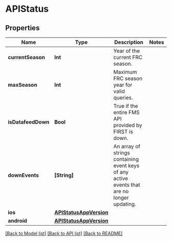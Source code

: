 # APIStatus

## Properties
Name | Type | Description | Notes
------------ | ------------- | ------------- | -------------
**currentSeason** | **Int** | Year of the current FRC season. | 
**maxSeason** | **Int** | Maximum FRC season year for valid queries. | 
**isDatafeedDown** | **Bool** | True if the entire FMS API provided by FIRST is down. | 
**downEvents** | **[String]** | An array of strings containing event keys of any active events that are no longer updating. | 
**ios** | [**APIStatusAppVersion**](APIStatusAppVersion.md) |  | 
**android** | [**APIStatusAppVersion**](APIStatusAppVersion.md) |  | 

[[Back to Model list]](../README.md#documentation-for-models) [[Back to API list]](../README.md#documentation-for-api-endpoints) [[Back to README]](../README.md)


